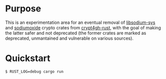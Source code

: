 # Purpose

This is an experimentation area for an eventual removal of [libsodium-sys][libsodium-sys] and [sodiumoxide][sodiumoxide] crypto crates from [crypt4gh-rust][crypt4gh-rust], with the goal of making the latter safer and not deprecated (the former crates are marked as deprecated, unmantained and vulnerable on various sources).

# Quickstart

```shell
$ RUST_LOG=debug cargo run
```

[libsodium-sys]: https://github.com/sodiumoxide/sodiumoxide/tree/master/libsodium-sys
[sodiumoxide]: https://github.com/sodiumoxide/sodiumoxide/tree/master
[crypt4gh-rust]: https://github.com/EGA-archive/crypt4gh-rust/

